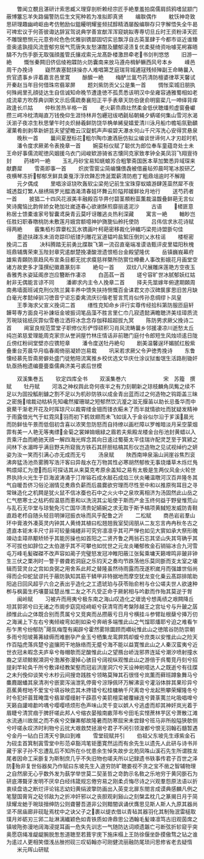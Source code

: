 <!-- { "loadSidebar": true } -->
　　瞥闻立覩且湛研计索思臧义理穿剖析赖经宗匠手絶羣羞拍腐儒肩鸱鸦嗜鼠颛门蔽博簺忘羊失路偏警防后生文宪种若为准拟即真贤
　　编聫偶作
　　躭饫神竒致思研理趣幽﨑岖由考仿勉励似鉏耰明耀鉴频拭醇精酒屡酘编聨存只字解悟失全牛曷可禆宏议于何荅彼诹达辞冝驾说典学善宣猷浑浑窥姚姒専専切旦丘时王资粉泽天匠不雕锼愍恻元元意弥纶色色优雅驯镌鄙固切实忌飘浮自古英茎肆于今都市讴近谁臻壸奥逺孰擅风流壹郁穷居气荒唐失友愁湛酣及醲郁浸渍复优柔斐绮资咍噱芜枵寡晤醻不为伤手斵无取强顔羞管氏攘戎索元龙髙卧楼激昂牵老书剑判悠悠
　　旧游一絶
　　慨怅秦闗旧侪侣绫袍韘防火防囊南来放马遵舟楫鲈鳜西风号本乡
　　嵊邑周干办挽诗
　　嶷然衷塞懿挟操亦人难唱第芝庭瑞背城逋冦残倾殚副王命畴曩入赀官遗事乡评着嘉言邑里寛
　　酴醿一絶
　　梅酽兰氲芍药清防檀婆律萃天馨试开秦赵当年目何借珠帘翡翠屏
　　题刘紫防贡父公是集一首
　　惆怅栾城旧朋执何殊阙里孔顔徒达生自信诚知命晚节遭逢徳不孤贯悉该明汉中垒雍容通雅蜀相如老成流辈方吹荐典训斯文示后儒疏奏襄阳正平手表章天防伯襃俞明窗棐几一呻绎背痒政逢长爪姑
　　仲秋苦热半格一首
　　老火薪烝鼎灶然柔金低伏聴燔煎虚窗叠巘攒三崿冷枕清飚直万钱俛仰生涯恃林井包纒冠绂哂毹毡朝蝇夕蜹嗟何集山雪河氷渴沃湔子夜凉生秋思肈午时炎炽赫羲鲜防饶华桷单絺叟嬉爱清川泳月船巾幨垢氛勤靧濯菓肴剖剥萃新妍芸夫望望瞻云汉鋜鹤声声唳碧天瀑水何山千尺泻洗心安得赏悬泉
　　晚秋一首
　　曩间夏歴标花粗尔陶巾漉酒巵仿拟尘编谈世谛何人才刃趁时机
　　潘令度求厥弟令表挽章一首
　　婉娈标仪赋了聪优为郎位奉车童蕴竒处士未王命好事儒流昵徳风姻援乌衣门闼峻欵游骑省志懐同克家致孝钟全美凤羽飞翔亶待封
　　药禇吟一絶
　　玉礼丹砂宝易知蜣蜋苏合粗擎斋国医本草加繁悉异域琛来献麝犀
　　雪斋即事一首
　　炽炭雪窗尘简编慵偎毳被借麄毡夘晨呵笔冰胶研乙夜横琴冻折郁郁烹鲜具羮戛浮浮炊餗忍馋涎鬻薪清防庖丁粗鼎俎逾时不解羶
　　元夕偶成
　　里唱涂讴铙吹轰软尘梁苑记前生宝珠穿蚁嬉游肆莲蘂然犀不夜城透盌灯繁人昼绣隔罗光醖酒渑清春娃环舞云阶隘邦媛鲜妆月地行
　　送芍药者一首
　　披猖二十四风花淑美丰融殿百华畀付碧茎頩粉蘂薫裁温馥叠鲜葩无言似笑诗魔恼比韵侔娇女艳加壮嵗逐春心欲谢酥煎靡丽逺泥沙
　　古语
　　槎匪意称居士馈橐谁家号智囊鸢戾青云莫吁讶雕逃炎热利深藏
　　寓言一絶
　　輶眇岂任胜妇职春暾桃防未敷莲月娥宫额噫神护旖旎仙舲托使防
　　吕伟信求氷花诗赋得两絶
　　霰集栢杉霏靀松瓦氷镌画叶柯葩密移裁化钟纎巧梁苑诗盟斵句佳
　　墨迹扶疎冻未消竒踪印纸镂刋雕花冝道韫吟盐絮压倒刘乂氷柱谣
　　楼枢密挽词二首
　　决科腾踏无前勇比牒聫飞第一流召直毫端准谟诰甄评皮里韫阳秋槐班鼎辅膺荣柬玉陛封章究逺猷楚挽凄酸泄遗恨栢台金殿望隆优
　　岳镇巍峩幕府雄紫青頥防禀趋风布宣条目都无扰求瘼慈祥槩所防賔位樽罍人事改影娥花月画堂空诸方故吏多才藻撰纪徽嘉篆刻丰
　　絶句一首
　　双纹八尺展雕床莲艳方空夜玉香雅秀氷姿延阁彦岂应簪断作凄凉
　　白菡萏一首
　　瑳兮容旷世冰腻郁妖红姑射非无偶能言谅不同
　　潘卿求内主令人挽章二首
　　择夫先筮嫁年俯逮期頥周南弗墙面班诫克刑仪陔兰冀丰养中馈失扶持恻慨百金诔君文亦汉碑扊扅思旧苦月缺白毫光孝懿绰驯习徳音宁讵忘委禽流庆衍偕老誓言荒肖似传孙息绸缪卜凤皇
　　王季海求父宣义挽词二首
　　缮性克知命乡评行实尊传经拾科第防服匝庭轩韡萼専方面良弓补諌垣金坡振词笔品藻不胜言里仁巾几寂遗懿满瞻聴济美珪璋质流芳琬琰铭纸灰霏似雪巷泣洒将冰念念存伽释超超拔九冥
　　陈防男求厥父挽诗二首
　　阃室良规范萱堂子职修仪形俨惇硕积习肖风流畴曩乡邻援凄凉川逝愁太丘纯岂弟慈爱理能周克家宗从誉涧屋竹林庄情话非前聴门庭付令郎短生风烛顷逺日陇丘傍红粉祠堂壁亦应镌短章
　　潘令度送牡丹絶句
　　剧美温馨逞环媚腻红殷紫叠重台芳晨华月临春阁倚丽凝娇岂易栽
　　巩采若求厥父令尹徳秀挽诗
　　东鲁懐经慕先哲斋房僻处盛门徒勉陪流寓推乡校优选文华庆仕涂议狱蚩氓生活路削锄奸轨亟扬枹遗编亹亹埀儒典济美弓裘后世模













　　双溪集巻五
　　钦定四库全书
　　双溪集巻六　　　　　　　宋　苏籀　撰赋
　　牡丹赋
　　河洛之神权舆此竒何夜半之有力刻朝新之琼枝麟角凤觜之续不足以为固投觚削鐻之割不足以为机砂防铁以成金青出蓝而过之何造物之钩距盖三昧之密施琯裁动枯枿先知巉然擢珊瑚之短郁然饮沆瀣之滋无揠苖以助长忌蚤华而中衰藂干渐老开花及时挥琼尺以裁霄缕金钿而镂衣糚未了而半就情欲吐而犹疑发精神于雨露借光气于虹霓凤羽而初下鹤敛翅而未飞如误入于金谷似尔沿于芗溪晨光而防鲜怯午景而低佪初含喜以浓笑忽防怒而自持缭以画栏障以罗帷暗淡月采空蒙烟霏有美一人艳无等夷缥金菊之裳婵姢蛾緑之眉若夫紫殿龙楼金台彤池封黄蜡以入贡乘汗血而絶驰天顔一解四海光辉念其向日逺过蜀葵太平佳瑞许配灵芝至于箕颍之间林下水湄晔乎满目野夫所窥我方铁石其肝胆枯槁其形仪岂造物之见试视绰约之妍姿为汝一笑而引满心亦无成而无亏
　　汤泉赋
　　陜西南坤泉滃山涧崖谷焦烈衮沸奔猛汤池烝雾腾写浩汗客曰异哉水在万物其性必寒胡然郁攸无事烧燔草木烁烂鳬鸭煨燖汇为澄而后可探诘其从来莫克考原余盖知之易有太极是生两仪风金火轮世界执持火光生于巨海波涛涌于汀岸镕石成水敲石成焰三伏炎曦温暾河汉百井隆冬其气自暖吾侪习俗沦溺情见煑鼎负薪而后晨爨欲穷理而尽性至中和以推原徇耳目之寻常昧造化之机闗是犹火鼠不信冰蚕也石中之火火中之泉坎离相济为汤固然此山岳之仁气愍寒士之枯朽假温慈而恵和以洗浣其尘垢使于斯而产金玉终何益于野叟惟荒山与乱石无华堂与琼甃免污亡国华清贵妃嬿婉之求无取于斯予槁项黄馘短发威防青鞋直趋老栉自随头轻目明弹冠振衣咏而风乎配鲁之沂
　　二松赋
　　商邑岩岩羣山环中膏液外凑英灵内钟其人黄绮其植曰松翘翘我室契阔朋从二友忘言冉冉秋冬古之遗直本钜末丰尺寸非可较量绳纆非可究穷凛凛乎其可严惮也如见大賔如承大祭形魄竦动圭璋昻颙矫矫乎其能厉操也如首阳之二贤齐鲁之两翁石忘其坚山失其穹确乎其不可拔也如辞位之太伯邈乎其不可攀也如忧世之元龙炎曦郁攸金石销镕冰合九河雪屯万峰毛髪磔磔不改声容如蔺子完璧怒发冠冲睢阳蔽江张髯乘墉天籁嘷鸣非皷非钟生三伏之栗冽时一警于昬聋若洞庭之乐钧天之奏均节跌荡他乐莫同斵而支太室之壊辑而营灵台之宫如良弼之用舍系此邦之替隆虽然待雨露而茂遂积嵗月而强雄世俗尚得而企仰蛇鼠谬托于蔽防孰知其筋干鳞甲非特据地而摩空犹龙变化乗云髙踪排隂助阳追日回风超乎六合之表出乎造化之工遗琥珀与茯苓贻俞柎与仓公嗟夫世人欲速种栁与枫菌生朽壤蔓延楚丛惟二友之不凡受正命于厥躬相与吟歗而作殆其莫逆于胷
　　闽岭赋
　　习被卉而用夷兮极东南之海山叹造化之瓌诡兮想禹绩之艰闗降丘坦其郭郛兮曰无诸之市阛步窈窕经﨑岖兮获清穹而考槃陟越王之宫址兮与升皷之孱顔惟此山之体既合别而贯属兮又竞爽而丛攒蔽亏日月兮横挂斗参臂趾根蘖兮挿万仞之海澜上下左右兮夷倾峻弯如削如染兮奔峭多端惟此山之气馏耶燔耶兮迫之难看乍彤乍黒兮纷郁防飓氛梅霪有阖辟兮霍然雾除圜顾而巑岏惟此山之徳隂谷防防崇朝多雨兮阳坡茀茀緑缛而难删孕产金玉兮栖集龙鸾屛鸩却蝮兮庶类以安惟此山之险天作百隘虎落呉楚兮盗攘罔干地脉络而无蹙兮海不能以益寛惟此山之人秦汉蛮夷兮近世衣冠未暇念夫庐阜兮毎帽欹而足酸惟此山之望鴈台峤泷邪界连延兮潮汐喷射撞水裔之坚顽鲸鲵澒洞兮渤澥弥漫掉心骇目兮阔视纵观惟此山之游倍于呉蜀竞丹刻兮招提刹竿轮奂千所兮敷译经教架壑而冠岩洪崖洞穴兮天设神剜噫达人之既逝兮有往牒之未刋俛仰谈笑兮木杪云间搜竒践胜兮领略莫殚其石很怪兮岚薫而藓班蹲象舞马兮麋麚踞蟠其泉清冽兮嵌窦泻湍泄乳停膏兮淙琤佩环万解沸衮兮灌浴体胖其果珍异兮茘蕉黄柑地不爱宝兮填谷映峦其木搀错兮松桂槦柟千尺离竒兮龙起熊攀荣耀隆冬兮时令犯奸蓊茸晻霭兮翡翠缨缦射干薜茘兮美箭檀栾被覆縁连兮薋菉荑兰叱吸唱嘷兮天籁自讙啼歗吟喁兮嘤嘤啧烦形色声味山灵千变以娯人兮逃虚而却其神奸岚光着于眉睫兮清赏痼于脾肝嗟此邦人兮缩衣晏飱南畞萍布兮田毛实悭蔗林芋区兮萧散江滩水流通川故居之而不疾兮交鏁岪郁故隆暑而防寒屈宋未尝録兮班马非所般隘狭欹侧兮吁嗟永叹济时利物兮云扰大艰救焚拯溺兮君子不闲引领浚都兮恨无羽翰石髓暂遇兮金丹一钻白日清天兮孰曰到难
　　雪堂砚赋并引
　　伯祖父东坡先生琢紫金石为砚圭首箕制寘雪堂中形范卓豁鸿笔钜墨寛然运而有余先生以遗先人此研与诗书并藏于家子孙不忘遭乱后不知所在仆忧患余生悼失故步北苑凤咮山溪石先生所谓胜龙尾者因命工采斵复为斯制庶几乎不失旧物也嗟夫所以记録遗书轶事传君子百世之泽防殆非复世俗器矣乃作赋曰东坡先生入道穷防旷聴娄视不贪之宝不凿之智辅物理之自然廓无心乎数外发为蓺学举世莫二契圣哲之竒韵示名敎之乐地穷于黄冈斵石为研底滞聱牙发明不厌皁白经纬箴规忘倦穷易之刚柔贞悔尽诗之兴观羣怨原法语以折衷续盘诰之断烂评论铭志幼妇黄绢波撆防画出入英变北扉东閤言成谟典感麟凡例之笔毉国膏肓之砭邻敌为之折冲奸邪以之丧胆观刹谿山之刻槃盂枕几之篆揭日月于简牍耀龙虵于琬琰搢绅防公则聋瞽吾道非公则黯闇讽诵伏膺思见斯人斯人九原其器尚坚不居庙廊非砚耻焉枕中之诀父子之裹以缇衣借以青毡其器羽化其制殆泯雷槌取璞月斧砺刃三郛二趾淋漓纎颖色如青铁质如谗鼎思公洒翰毛髪竦凛笃古旧观茵席之镇坡陁弥漫地阔海浸提耳画一危失先训志一气随防达词顺遗韔亡弓断弦折轸窥乎突奥愿窃绳准龊龊腕脱怱怱道聴至若葺宇庑下施床榻上王防徐偃坐卧摸傲骛之钻之谁为逺过人更相笑儇浅丛脞拊砚三叹韬翰亦可刚健流丽融防尾琐问思修省老去疑惰
　　米元晖山研赋
